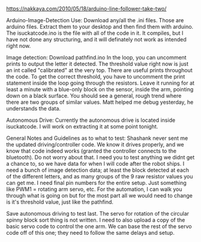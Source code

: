 https://nakkaya.com/2010/05/18/arduino-line-follower-take-two/

Arduino-Image-Detection
Use: 
Download any/all the .ini files. Those are arduino files. Extract them to your desktop and then find them with arduino. The isuckatcode.ino is the file with all of the code in it. It compiles, but I have not done any structuring, and it will definately not work as intended right now. 

Image detection: 
Download pathfind.ino
In the loop, you can uncomment prints to output the letter it detected. The threshold value right now is just an int called "calibrated" at the very top. There are useful prints throughout the code. To get the correct threshold, you have to uncomment the print statement inside the loop going through the resistors. Leave it running for at least a minute with a blue-only block on the sensor, inside the arm, pointing down on a black surface. You should see a general, rough trend where there are two groups of similar values. Matt helped me debug yesterday, he understands the data. 

Autonomous Drive: 
Currently the autonomous drive is located inside isuckatcode. I will work on extracting it at some point tonight. 

General Notes and Guidelines as to what to test:
Shashank never sent me the updated driving/controller code. We know it drives properly, and we know that code indeed works (granted the controller connects to the bluetooth). Do not worry about that. I need you to test anything we didnt get a chance to, so we have data for when I will code after the robot ships. I need a bunch of image detection data; at least the block detected at each of the different letters, and as many groups of the 9 raw resistor values you can get me. I need final pin numbers for the entire setup. Just something like PWM1 = rotating arm servo, etc. For the automation, I can walk you through what is going on but for the most part all we would need to change is it's threshold value, just like the pathfind. 

Save autonomous driving to test last. The servo for rotation of the circular spinny block sort thing is not written. I need to also upload a copy of the basic servo code to control the one arm. We can base the rest of the servo code off of this one; they need to follow the same delays and setup. 

